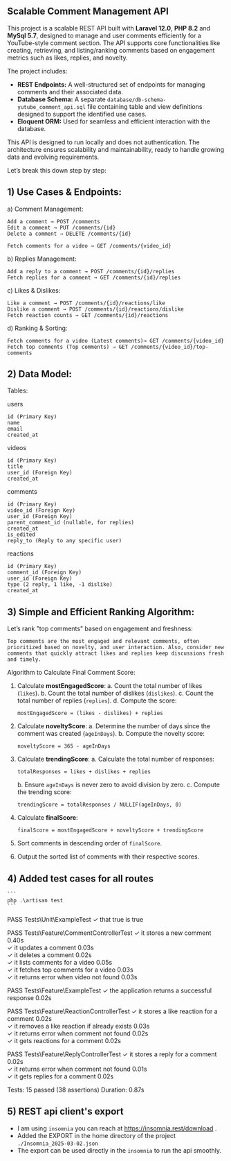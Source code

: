 
## Scalable Comment Management API


This project is a scalable REST API built with **Laravel 12.0**, **PHP 8.2** and **MySql 5.7**, designed to manage and user comments efficiently for a YouTube-style comment section. The API supports core functionalities like creating, retrieving, and listing/ranking comments based on engagement metrics such as likes, replies, and novelty.

The project includes:

- **REST Endpoints:** A well-structured set of endpoints for managing comments and their associated data.
- **Database Schema:** A separate `database/db-schema-yutube_comment_api.sql` file containing table and view definitions designed to support the identified use cases.
- **Eloquent ORM:** Used for seamless and efficient interaction with the database.

This API is designed to run locally and does not authentication. The architecture ensures scalability and maintainability, ready to handle growing data and evolving requirements.



Let’s break this down step by step:

## 1) Use Cases & Endpoints:

a) Comment Management:

    Add a comment → POST /comments
    Edit a comment → PUT /comments/{id}
    Delete a comment → DELETE /comments/{id}

    Fetch comments for a video → GET /comments/{video_id}

b) Replies Management:

    Add a reply to a comment → POST /comments/{id}/replies
    Fetch replies for a comment → GET /comments/{id}/replies

c) Likes & Dislikes:

    Like a comment → POST /comments/{id}/reactions/like
    Dislike a comment → POST /comments/{id}/reactions/dislike
    Fetch reaction counts → GET /comments/{id}/reactions

d) Ranking & Sorting:

    Fetch comments for a video (Latest comments)→ GET /comments/{video_id}
    Fetch top comments (Top comments) → GET /comments/{video_id}/top-comments

## 2) Data Model:

Tables:

users

    id (Primary Key)
    name
    email
    created_at

videos

    id (Primary Key)
    title
    user_id (Foreign Key)
    created_at

comments

    id (Primary Key)
    video_id (Foreign Key)
    user_id (Foreign Key)
    parent_comment_id (nullable, for replies)
    created_at
    is_edited
    reply_to (Reply to any specific user)

reactions

    id (Primary Key)
    comment_id (Foreign Key)
    user_id (Foreign Key)
    type (2 reply, 1 like, -1 dislike)
    created_at

## 3) Simple and Efficient Ranking Algorithm:

Let’s rank "top comments" based on engagement and freshness:

    Top comments are the most engaged and relevant comments, often prioritized based on novelty, and user interaction. Also, consider new comments that quickly attract likes and replies keep discussions fresh and timely.

Algorithm to Calculate Final Comment Score:

1. Calculate **mostEngagedScore**:
   a. Count the total number of likes (`likes`).
   b. Count the total number of dislikes (`dislikes`).
   c. Count the total number of replies (`replies`).
   d. Compute the score:
      ```
      mostEngagedScore = (likes - dislikes) + replies
      ```

2. Calculate **noveltyScore**:
   a. Determine the number of days since the comment was created (`ageInDays`).
   b. Compute the novelty score:
      ```
      noveltyScore = 365 - ageInDays
      ```

3. Calculate **trendingScore**:
   a. Calculate the total number of responses:
      ```
      totalResponses = likes + dislikes + replies
      ```
   b. Ensure `ageInDays` is never zero to avoid division by zero.
   c. Compute the trending score:
      ```
      trendingScore = totalResponses / NULLIF(ageInDays, 0)
      ```

4. Calculate **finalScore**:
   ```
   finalScore = mostEngagedScore + noveltyScore + trendingScore
   ```

5. Sort comments in descending order of `finalScore`.

6. Output the sorted list of comments with their respective scores.

## 4) Added test cases for all routes

    ```
    php .\artisan test
    ```


  PASS  Tests\Unit\ExampleTest
  ✓ that true is true

   PASS  Tests\Feature\CommentControllerTest
  ✓ it stores a new comment                                                                                0.40s  
  ✓ it updates a comment                                                                                   0.03s  
  ✓ it deletes a comment                                                                                   0.02s  
  ✓ it lists comments for a video                                                                          0.05s  
  ✓ it fetches top comments for a video                                                                    0.03s  
  ✓ it returns error when video not found                                                                  0.03s  

   PASS  Tests\Feature\ExampleTest
  ✓ the application returns a successful response                                                          0.02s  

   PASS  Tests\Feature\ReactionControllerTest
  ✓ it stores a like reaction for a comment                                                                0.02s  
  ✓ it removes a like reaction if already exists                                                           0.03s  
  ✓ it returns error when comment not found                                                                0.02s  
  ✓ it gets reactions for a comment                                                                        0.02s  

   PASS  Tests\Feature\ReplyControllerTest
  ✓ it stores a reply for a comment                                                                        0.02s  
  ✓ it returns error when comment not found                                                                0.01s  
  ✓ it gets replies for a comment                                                                          0.02s  

  Tests:    15 passed (38 assertions)
  Duration: 0.87s


## 5) REST api client's export

- I am using `insomnia` you can reach at https://insomnia.rest/download .
- Added the EXPORT in the home directory of the project `./Insomnia_2025-03-02.json`
- The export can be used directly in the `insomnia` to run the api smoothly.


